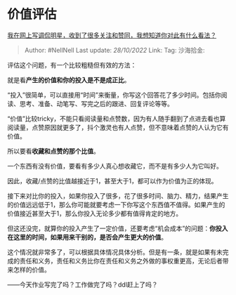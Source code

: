 # 价值评估
[我在网上写调侃明星，收到了很多关注和赞同，我想知道你对此有什么看法？](https://www.zhihu.com/question/562744099/answer/2733286972)

> Author: #NellNell
> Last update: *28/10/2022*
> Link:
> Tag:
> 沙海拾金:

评估这个问题，有一个比较粗糙但有效的方法：

就是看**产生的价值和你的投入是不是成正比**。

“投入”很简单，可以直接用“时间”来衡量，你写这个回答花了多少时间。包括你阅读、思考、准备、动笔写、写完之后的跟进、回复评论等等。

“价值”比较tricky，不能只看阅读量和点赞数，因为有人随手翻到了点进去看也算阅读量，点赞原因就更多了，抖个激灵也有人点赞，但不意味着点赞的人认为它有价值。

所以要看**收藏和点赞的那个比值**。

一个东西有没有价值，要看有多少人真心想收藏它，而不是有多少人为它叫好。

因此，收藏/点赞的比值越接近于1，甚至大于1，都可以作为价值为正的体现。

接下来对比你的投入，如果你投入了很多，花了很多时间、脑力、精力，结果产生的价值远远低于1，那么你可能就要考虑一下你写这个东西值不值得。如果产生的价值接近甚至大于1，那么你投入无论多少都有值得肯定的地方。

但这还没完，就算你的投入产生了一定价值，还要考虑“机会成本”的问题：**你投入在这里的时间，如果用来干别的，是否会产生更大的价值**。

这个情况就非常多了，可以根据具体情况具体分析。但是有一条，就是如果有未完成的责任和义务，责任和义务比你在责任和义务之外做的事权重更高，无论后者带来怎样的价值。

——今天作业写完了吗？工作做完了吗？ddl赶上了吗？